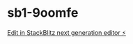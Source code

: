# sb1-9oomfe

[Edit in StackBlitz next generation editor ⚡️](https://stackblitz.com/~/github.com/alxlp/sb1-9oomfe)